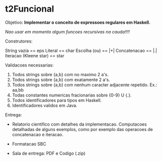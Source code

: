 # t2Funcional

Objetivo: **Implementar o conceito de expressoes regulares em Haskell.**

  *Nao usar em momento algum funcoes recursivas na cauda!!!!*

Construtores:

  String vazia           == eps
  Literal                == char
  Escolha (ou)           == |+|
  Concatenacao           == |.|
  Iteracao (Kleene star) == star

Validacoes necessarias:

  1. Todos strings sobre {a,b} com no maximo 2 a's.
  2. Todos strings sobre {a,b} com exatamente 2 a's.
  3. Todos strings sobre {a,b} com nenhum caracter adjacente repetido.
      Ex.: aa,bb
  4. Todas constantes numericas fracionarias sobre {0-9} U {.}.
  5. Todos identificadores para tipos em Haskell.
  6. Identificadores validos em Java.

Entrega:
  - Relatorio cientifico com detalhes da implementacao. Computacoes detalhadas
    de alguns exemplos, como por exemplo das operacoes de concatenacao e iteracao.

  - Formatacao SBC

  - Sala de entrega: PDF e Codigo (.zip)
